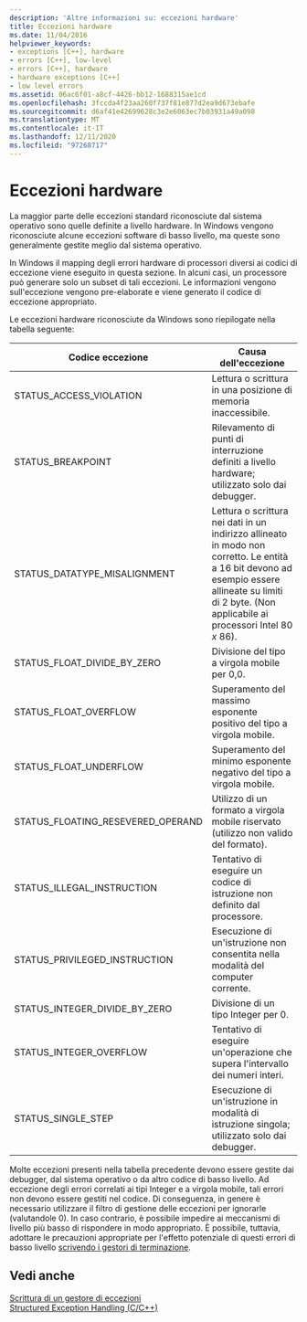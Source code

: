 ```yaml
---
description: 'Altre informazioni su: eccezioni hardware'
title: Eccezioni hardware
ms.date: 11/04/2016
helpviewer_keywords:
- exceptions [C++], hardware
- errors [C++], low-level
- errors [C++], hardware
- hardware exceptions [C++]
- low level errors
ms.assetid: 06ac6f01-a8cf-4426-bb12-1688315ae1cd
ms.openlocfilehash: 3fccda4f23aa260f737f81e877d2ea9d673ebafe
ms.sourcegitcommit: d6af41e42699628c3e2e6063ec7b03931a49a098
ms.translationtype: MT
ms.contentlocale: it-IT
ms.lasthandoff: 12/11/2020
ms.locfileid: "97268717"
---
```

# <a name="hardware-exceptions"></a>Eccezioni hardware

La maggior parte delle eccezioni standard riconosciute dal sistema operativo sono quelle definite a livello hardware. In Windows vengono riconosciute alcune eccezioni software di basso livello, ma queste sono generalmente gestite meglio dal sistema operativo.

In Windows il mapping degli errori hardware di processori diversi ai codici di eccezione viene eseguito in questa sezione. In alcuni casi, un processore può generare solo un subset di tali eccezioni. Le informazioni vengono sull'eccezione vengono pre-elaborate e viene generato il codice di eccezione appropriato.

Le eccezioni hardware riconosciute da Windows sono riepilogate nella tabella seguente:

|Codice eccezione|Causa dell'eccezione|
|--------------------|------------------------|
|STATUS_ACCESS_VIOLATION|Lettura o scrittura in una posizione di memoria inaccessibile.|
|STATUS_BREAKPOINT|Rilevamento di punti di interruzione definiti a livello hardware; utilizzato solo dai debugger.|
|STATUS_DATATYPE_MISALIGNMENT|Lettura o scrittura nei dati in un indirizzo allineato in modo non corretto. Le entità a 16 bit devono ad esempio essere allineate su limiti di 2 byte. (Non applicabile ai processori Intel 80 *x* 86).|
|STATUS_FLOAT_DIVIDE_BY_ZERO|Divisione del tipo a virgola mobile per 0,0.|
|STATUS_FLOAT_OVERFLOW|Superamento del massimo esponente positivo del tipo a virgola mobile.|
|STATUS_FLOAT_UNDERFLOW|Superamento del minimo esponente negativo del tipo a virgola mobile.|
|STATUS_FLOATING_RESEVERED_OPERAND|Utilizzo di un formato a virgola mobile riservato (utilizzo non valido del formato).|
|STATUS_ILLEGAL_INSTRUCTION|Tentativo di eseguire un codice di istruzione non definito dal processore.|
|STATUS_PRIVILEGED_INSTRUCTION|Esecuzione di un'istruzione non consentita nella modalità del computer corrente.|
|STATUS_INTEGER_DIVIDE_BY_ZERO|Divisione di un tipo Integer per 0.|
|STATUS_INTEGER_OVERFLOW|Tentativo di eseguire un'operazione che supera l'intervallo dei numeri interi.|
|STATUS_SINGLE_STEP|Esecuzione di un'istruzione in modalità di istruzione singola; utilizzato solo dai debugger.|

Molte eccezioni presenti nella tabella precedente devono essere gestite dai debugger, dal sistema operativo o da altro codice di basso livello. Ad eccezione degli errori correlati ai tipi Integer e a virgola mobile, tali errori non devono essere gestiti nel codice. Di conseguenza, in genere è necessario utilizzare il filtro di gestione delle eccezioni per ignorarle (valutandole 0). In caso contrario, è possibile impedire ai meccanismi di livello più basso di rispondere in modo appropriato. È possibile, tuttavia, adottare le precauzioni appropriate per l'effetto potenziale di questi errori di basso livello [scrivendo i gestori di terminazione](../cpp/writing-a-termination-handler.md).

## <a name="see-also"></a>Vedi anche

[Scrittura di un gestore di eccezioni](../cpp/writing-an-exception-handler.md)<br/>
[Structured Exception Handling (C/C++)](../cpp/structured-exception-handling-c-cpp.md)
